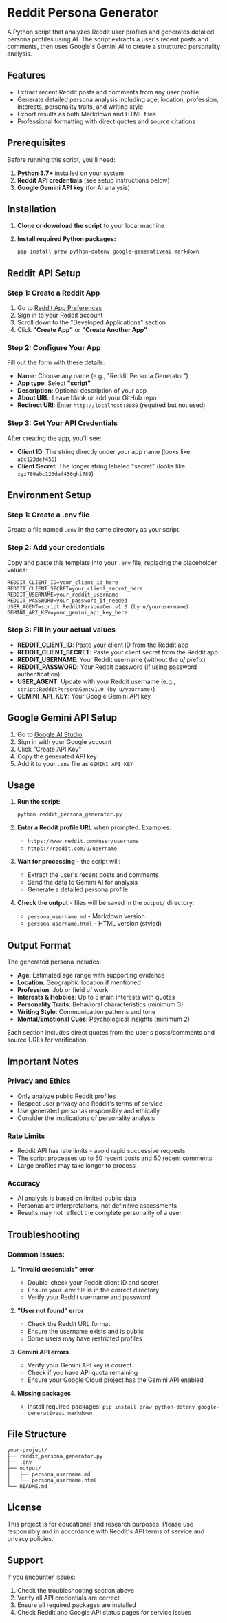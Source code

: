 # Reddit Persona Generator

A Python script that analyzes Reddit user profiles and generates detailed persona profiles using AI. The script extracts a user's recent posts and comments, then uses Google's Gemini AI to create a structured personality analysis.

## Features

- Extract recent Reddit posts and comments from any user profile
- Generate detailed persona analysis including age, location, profession, interests, personality traits, and writing style
- Export results as both Markdown and HTML files
- Professional formatting with direct quotes and source citations

## Prerequisites

Before running this script, you'll need:

1. **Python 3.7+** installed on your system
2. **Reddit API credentials** (see setup instructions below)
3. **Google Gemini API key** (for AI analysis)

## Installation

1. **Clone or download the script** to your local machine

2. **Install required Python packages:**
   ```bash
   pip install praw python-dotenv google-generativeai markdown
   ```

## Reddit API Setup

### Step 1: Create a Reddit App

1. Go to [Reddit App Preferences](https://www.reddit.com/prefs/apps)
2. Sign in to your Reddit account
3. Scroll down to the "Developed Applications" section
4. Click **"Create App"** or **"Create Another App"**

### Step 2: Configure Your App

Fill out the form with these details:
- **Name**: Choose any name (e.g., "Reddit Persona Generator")
- **App type**: Select **"script"**
- **Description**: Optional description of your app
- **About URL**: Leave blank or add your GitHub repo
- **Redirect URI**: Enter `http://localhost:8080` (required but not used)

### Step 3: Get Your API Credentials

After creating the app, you'll see:
- **Client ID**: The string directly under your app name (looks like: `abc123def456`)
- **Client Secret**: The longer string labeled "secret" (looks like: `xyz789abc123def456ghi789`)

## Environment Setup

### Step 1: Create a .env file

Create a file named `.env` in the same directory as your script.

### Step 2: Add your credentials

Copy and paste this template into your `.env` file, replacing the placeholder values:

```env
REDDIT_CLIENT_ID=your_client_id_here
REDDIT_CLIENT_SECRET=your_client_secret_here
REDDIT_USERNAME=your_reddit_username
REDDIT_PASSWORD=your_password_if_needed
USER_AGENT=script:RedditPersonaGen:v1.0 (by u/yourusername)
GEMINI_API_KEY=your_gemini_api_key_here
```

### Step 3: Fill in your actual values

- **REDDIT_CLIENT_ID**: Paste your client ID from the Reddit app
- **REDDIT_CLIENT_SECRET**: Paste your client secret from the Reddit app
- **REDDIT_USERNAME**: Your Reddit username (without the u/ prefix)
- **REDDIT_PASSWORD**: Your Reddit password (if using password authentication)
- **USER_AGENT**: Update with your Reddit username (e.g., `script:RedditPersonaGen:v1.0 (by u/yourname)`)
- **GEMINI_API_KEY**: Your Google Gemini API key

## Google Gemini API Setup

1. Go to [Google AI Studio](https://makersuite.google.com/app/apikey)
2. Sign in with your Google account
3. Click "Create API Key"
4. Copy the generated API key
5. Add it to your `.env` file as `GEMINI_API_KEY`

## Usage

1. **Run the script:**
   ```bash
   python reddit_persona_generator.py
   ```

2. **Enter a Reddit profile URL** when prompted. Examples:
   - `https://www.reddit.com/user/username`
   - `https://reddit.com/u/username`

3. **Wait for processing** - the script will:
   - Extract the user's recent posts and comments
   - Send the data to Gemini AI for analysis
   - Generate a detailed persona profile

4. **Check the output** - files will be saved in the `output/` directory:
   - `persona_username.md` - Markdown version
   - `persona_username.html` - HTML version (styled)

## Output Format

The generated persona includes:

- **Age**: Estimated age range with supporting evidence
- **Location**: Geographic location if mentioned
- **Profession**: Job or field of work
- **Interests & Hobbies**: Up to 5 main interests with quotes
- **Personality Traits**: Behavioral characteristics (minimum 3)
- **Writing Style**: Communication patterns and tone
- **Mental/Emotional Cues**: Psychological insights (minimum 2)

Each section includes direct quotes from the user's posts/comments and source URLs for verification.

## Important Notes

### Privacy and Ethics
- Only analyze public Reddit profiles
- Respect user privacy and Reddit's terms of service
- Use generated personas responsibly and ethically
- Consider the implications of personality analysis

### Rate Limits
- Reddit API has rate limits - avoid rapid successive requests
- The script processes up to 50 recent posts and 50 recent comments
- Large profiles may take longer to process

### Accuracy
- AI analysis is based on limited public data
- Personas are interpretations, not definitive assessments
- Results may not reflect the complete personality of a user

## Troubleshooting

### Common Issues:

1. **"Invalid credentials" error**
   - Double-check your Reddit client ID and secret
   - Ensure your .env file is in the correct directory
   - Verify your Reddit username and password

2. **"User not found" error**
   - Check the Reddit URL format
   - Ensure the username exists and is public
   - Some users may have restricted profiles

3. **Gemini API errors**
   - Verify your Gemini API key is correct
   - Check if you have API quota remaining
   - Ensure your Google Cloud project has the Gemini API enabled

4. **Missing packages**
   - Install required packages: `pip install praw python-dotenv google-generativeai markdown`

## File Structure

```
your-project/
├── reddit_persona_generator.py
├── .env
├── output/
│   ├── persona_username.md
│   └── persona_username.html
└── README.md
```

## License

This project is for educational and research purposes. Please use responsibly and in accordance with Reddit's API terms of service and privacy policies.

## Support

If you encounter issues:
1. Check the troubleshooting section above
2. Verify all API credentials are correct
3. Ensure all required packages are installed
4. Check Reddit and Google API status pages for service issues
